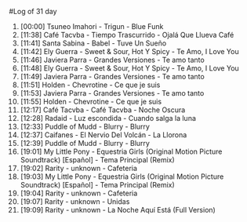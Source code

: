 #Log of 31 day

1. [00:00] Tsuneo Imahori - Trigun - Blue Funk
1. [11:38] Café Tacvba - Tiempo Trascurrido - Ojalá Que Llueva Café
1. [11:41] Santa Sabina - Babel - Tuve Un Sueño
1. [11:42] Ely Guerra - Sweet & Sour, Hot Y Spicy - Te Amo, I Love You
1. [11:46] Javiera Parra - Grandes Versiones - Te amo tanto
1. [11:48] Ely Guerra - Sweet & Sour, Hot Y Spicy - Te Amo, I Love You
1. [11:49] Javiera Parra - Grandes Versiones - Te amo tanto
1. [11:51] Holden - Chevrotine - Ce que je suis
1. [11:53] Javiera Parra - Grandes Versiones - Te amo tanto
1. [11:55] Holden - Chevrotine - Ce que je suis
1. [12:17] Café Tacvba - Café Tacvba - Noche Oscura
1. [12:28] Radaid - Luz escondida - Cuando salga la luna
1. [12:33] Puddle of Mudd - Blurry - Blurry
1. [12:37] Caifanes - El Nervio Del Volcán - La Llorona
1. [12:39] Puddle of Mudd - Blurry - Blurry
1. [19:01] My Little Pony - Equestria Girls (Original Motion Picture Soundtrack) [Español] - Tema Principal (Remix)
1. [19:02] Rarity - unknown - Cafeteria
1. [19:03] My Little Pony - Equestria Girls (Original Motion Picture Soundtrack) [Español] - Tema Principal (Remix)
1. [19:04] Rarity - unknown - Cafeteria
1. [19:07] Rarity - unknown - Unidas
1. [19:09] Rarity - unknown - La Noche Aquí Está (Full Version)
